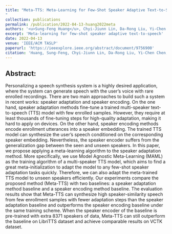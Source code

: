 ```yaml
---
title: "Meta-TTS: Meta-Learning for Few-Shot Speaker Adaptive Text-to-Speech
"
collection: publications
permalink: /publication/2022-04-13-huang2022meta
authors: '<u>Sung-Feng Huang</u>, Chyi-Jiunn Lin, Da-Rong Liu, Yi-Chen Chen, Hung-yi Lee'
excerpt: 'Meta-learning for few-shot speaker adaptive text-to-speech'
date: 2022-04-13
venue: 'IEEE/ACM TASLP'
paperurl: 'https://ieeexplore.ieee.org/abstract/document/9756900'
citation: 'Huang, Sung-Feng, Chyi-Jiunn Lin, Da-Rong Liu, Yi-Chen Chen, and Hung-yi Lee. &quot;Meta-tts: Meta-learning for few-shot speaker adaptive text-to-speech.&quot; IEEE/ACM Transactions on Audio, Speech, and Language Processing 30 (2022): 1558-1571.'
---
```


Abstract:
---
Personalizing a speech synthesis system is a highly desired application, where the system can generate speech with the user’s voice with rare enrolled recordings. There are two main approaches to build such a system in recent works: speaker adaptation and speaker encoding. On the one hand, speaker adaptation methods fine-tune a trained multi-speaker text-to-speech (TTS) model with few enrolled samples. However, they require at least thousands of fine-tuning steps for high-quality adaptation, making it hard to apply on devices. On the other hand, speaker encoding methods encode enrollment utterances into a speaker embedding. The trained TTS model can synthesize the user’s speech conditioned on the corresponding speaker embedding. Nevertheless, the speaker encoder suffers from the generalization gap between the seen and unseen speakers. In this paper, we propose applying a meta-learning algorithm to the speaker adaptation method. More specifically, we use Model Agnostic Meta-Learning (MAML) as the training algorithm of a multi-speaker TTS model, which aims to find a great meta-initialization to adapt the model to any few-shot speaker adaptation tasks quickly. Therefore, we can also adapt the meta-trained TTS model to unseen speakers efficiently. Our experiments compare the proposed method (Meta-TTS) with two baselines: a speaker adaptation method baseline and a speaker encoding method baseline. The evaluation results show that Meta-TTS can synthesize high speaker-similarity speech from few enrollment samples with fewer adaptation steps than the speaker adaptation baseline and outperforms the speaker encoding baseline under the same training scheme. When the speaker encoder of the baseline is pre-trained with extra 8371 speakers of data, Meta-TTS can still outperform the baseline on LibriTTS dataset and achieve comparable results on VCTK dataset.
